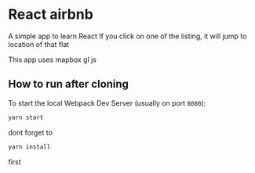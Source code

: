 # React airbnb

A simple app to learn React
If you click on one of the listing, it will jump to location of that flat

This app uses mapbox gl js

## How to run after cloning

To start the local Webpack Dev Server (usually on port `8080`):

```bash
yarn start
```

dont forget to
```bash
yarn install
```

first
